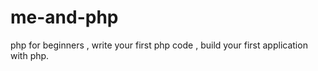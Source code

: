 # me-and-php
php for beginners , write your first php code , build your first application with php.
